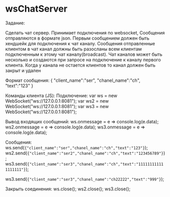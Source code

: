 # wsChatServer

Задание:

Сделать чат сервер. Принимает подключения по websocket, 
Сообщения отправляются в формате json. Первым сообщением 
должен быть хендшейк для подключения к чат каналу. Сообщения 
отправленные клиентом в чат канал должны быть разосланы 
всем клиентам подключенным к этому чат каналу(broadcast). 
Чат каналов может быть несколько и создаются при запросе 
на подключение к каналу первого клиента. 
Когда у канала не остается клиентов то канал должен быть закрыт и удален

Формат сообщения:
{
    "client_name":"ser",
    "chanel_name":"ch",
    "text":"123"
}

Команды клиента (JS):
Подключение:
var ws = new WebSocket("ws://127.0.0.1:8081");
var ws2 = new WebSocket("ws://127.0.0.1:8081");
var ws3 = new WebSocket("ws://127.0.0.1:8081");

Вывод входящих сообщений:
ws.onmessage = e => console.log(e.data);
ws2.onmessage = e => console.log(e.data);
ws3.onmessage = e => console.log(e.data);

Сообщения:
ws.send(`{"client_name":"ser","chanel_name":"ch","text":"123"}`); 
ws2.send(`{"client_name":"ser2","chanel_name":"ch","text":"123456789"}`);
ws3.send(`{"client_name":"ser3","chanel_name":"ch","text":"111111111111111111"}`);


ws3.send(`{"client_name":"ser3","chanel_name":"ch22222","text":"999"}`);

Закрыть соединения:
ws.close();
ws2.close();
ws3.close();